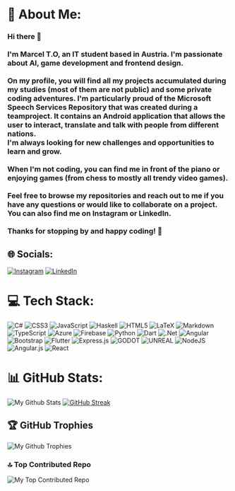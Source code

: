 # 💫 About Me:
### Hi there 👋<br><br>I'm Marcel T.O, an IT student based in Austria. I'm passionate about AI, game development and frontend design. <br><br>On my profile, you will find all my projects accumulated during my studies (most of them are not public) and some private coding adventures. I'm particularly proud of the Microsoft Speech Services Repository that was created during a teamproject. It contains an Android application that allows the user to interact, translate and talk with people from different nations.<br>I'm always looking for new challenges and opportunities to learn and grow.<br><br>When I'm not coding, you can find me in front of the piano or enjoying games (from chess to mostly all trendy video games). <br><br>Feel free to browse my repositories and reach out to me if you have any questions or would like to collaborate on a project. You can also find me on Instagram or LinkedIn.<br><br>Thanks for stopping by and happy coding! 🚀<br>


## 🌐 Socials:
[![Instagram](https://img.shields.io/badge/Instagram-%23E4405F.svg?logo=Instagram&logoColor=white)](https://instagram.com/marcel_mac_) [![LinkedIn](https://img.shields.io/badge/LinkedIn-%230077B5.svg?logo=linkedin&logoColor=white)](https://linkedin.com/in/marcel-turobin-ort-418392252) 

# 💻 Tech Stack:
![C#](https://img.shields.io/badge/c%23-%23239120.svg?style=for-the-badge&logo=c-sharp&logoColor=white) ![CSS3](https://img.shields.io/badge/css3-%231572B6.svg?style=for-the-badge&logo=css3&logoColor=white) ![JavaScript](https://img.shields.io/badge/javascript-%23323330.svg?style=for-the-badge&logo=javascript&logoColor=%23F7DF1E) ![Haskell](https://img.shields.io/badge/Haskell-5e5086?style=for-the-badge&logo=haskell&logoColor=white) ![HTML5](https://img.shields.io/badge/html5-%23E34F26.svg?style=for-the-badge&logo=html5&logoColor=white) ![LaTeX](https://img.shields.io/badge/latex-%23008080.svg?style=for-the-badge&logo=latex&logoColor=white) ![Markdown](https://img.shields.io/badge/markdown-%23000000.svg?style=for-the-badge&logo=markdown&logoColor=white) ![TypeScript](https://img.shields.io/badge/typescript-%23007ACC.svg?style=for-the-badge&logo=typescript&logoColor=white) ![Azure](https://img.shields.io/badge/azure-%230072C6.svg?style=for-the-badge&logo=azure-devops&logoColor=white) ![Firebase](https://img.shields.io/badge/firebase-%23039BE5.svg?style=for-the-badge&logo=firebase) ![Python](https://img.shields.io/badge/python-3670A0?style=for-the-badge&logo=python&logoColor=ffdd54) ![Dart](https://img.shields.io/badge/dart-%230175C2.svg?style=for-the-badge&logo=dart&logoColor=white) ![.Net](https://img.shields.io/badge/.NET-5C2D91?style=for-the-badge&logo=.net&logoColor=white) ![Angular](https://img.shields.io/badge/angular-%23DD0031.svg?style=for-the-badge&logo=angular&logoColor=white) ![Bootstrap](https://img.shields.io/badge/bootstrap-%23563D7C.svg?style=for-the-badge&logo=bootstrap&logoColor=white) ![Flutter](https://img.shields.io/badge/Flutter-%2302569B.svg?style=for-the-badge&logo=Flutter&logoColor=white) ![Express.js](https://img.shields.io/badge/express.js-%23404d59.svg?style=for-the-badge&logo=express&logoColor=%2361DAFB) ![GODOT](https://img.shields.io/badge/godot-3582bb.svg?style=for-the-badge&logo=godot-engine&logoColor=white) ![UNREAL](https://img.shields.io/badge/unreal-%2320232a.svg?style=for-the-badge&logo=unreal-engine&logoColor=white) ![NodeJS](https://img.shields.io/badge/node.js-6DA55F?style=for-the-badge&logo=node.js&logoColor=white) ![Angular.js](https://img.shields.io/badge/angular.js-%23E23237.svg?style=for-the-badge&logo=angularjs&logoColor=white) ![React](https://img.shields.io/badge/react-%2320232a.svg?style=for-the-badge&logo=react&logoColor=%2361DAFB)
# 📊 GitHub Stats:
![My Github Stats](https://github-readme-stats.vercel.app/api?username=Marcel-TO&theme=dark&hide_border=false&include_all_commits=true&count_private=true&hide=stars,prs,issues&line_height=50&show_icons=true&bg_color=-45,0f2027,2c5364,2c5364&title_color=00CBFF&text_folor=ffffff&icon_color=00CBFF)
[![GitHub Streak](https://github-readme-streak-stats.herokuapp.com?user=Marcel-TO&theme=transparent&mode=weekly&border=FFFFFF&background=45%2C2C5364%2C0F2027&ring=00CBFF&fire=00CBFF&stroke=FFFFFF&currStreakNum=FFFFFF&sideNums=00CBFF&currStreakLabel=DCDCDC&sideLabels=DCDCDC&dates=DCDCDC)](https://git.io/streak-stats)<br/>

## 🏆 GitHub Trophies
![My Github Trophies](https://github-profile-trophy.vercel.app/?username=Marcel-TO&theme=chalk&no-frame=false&no-bg=false&margin-w=4)

### 🔝 Top Contributed Repo
![My Top Contributed Repo](https://github-contributor-stats.vercel.app/api?username=Marcel-TO&limit=5&theme=apprentice&combine_all_yearly_contributions=true)

<!-- Proudly created with GPRM ( https://gprm.itsvg.in ) -->

